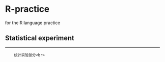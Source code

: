# R-practice

for the R language practice

##  Statistical experiment  ##
------------------------------
        统计实验部分<br>